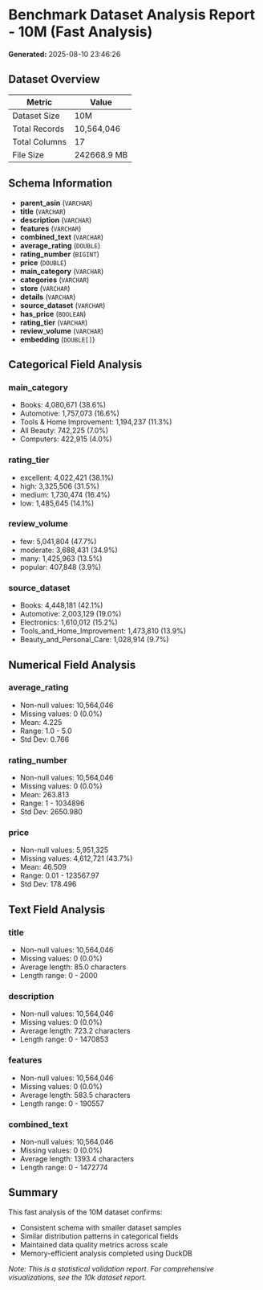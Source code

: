 # Benchmark Dataset Analysis Report - 10M (Fast Analysis)

**Generated:** 2025-08-10 23:46:26

## Dataset Overview

| Metric | Value |
|--------|--------|
| Dataset Size | 10M |
| Total Records | 10,564,046 |
| Total Columns | 17 |
| File Size | 242668.9 MB |

## Schema Information

- **parent_asin** (`VARCHAR`)
- **title** (`VARCHAR`)
- **description** (`VARCHAR`)
- **features** (`VARCHAR`)
- **combined_text** (`VARCHAR`)
- **average_rating** (`DOUBLE`)
- **rating_number** (`BIGINT`)
- **price** (`DOUBLE`)
- **main_category** (`VARCHAR`)
- **categories** (`VARCHAR`)
- **store** (`VARCHAR`)
- **details** (`VARCHAR`)
- **source_dataset** (`VARCHAR`)
- **has_price** (`BOOLEAN`)
- **rating_tier** (`VARCHAR`)
- **review_volume** (`VARCHAR`)
- **embedding** (`DOUBLE[]`)

## Categorical Field Analysis

### main_category
- Books: 4,080,671 (38.6%)
- Automotive: 1,757,073 (16.6%)
- Tools & Home Improvement: 1,194,237 (11.3%)
- All Beauty: 742,225 (7.0%)
- Computers: 422,915 (4.0%)

### rating_tier
- excellent: 4,022,421 (38.1%)
- high: 3,325,506 (31.5%)
- medium: 1,730,474 (16.4%)
- low: 1,485,645 (14.1%)

### review_volume
- few: 5,041,804 (47.7%)
- moderate: 3,688,431 (34.9%)
- many: 1,425,963 (13.5%)
- popular: 407,848 (3.9%)

### source_dataset
- Books: 4,448,181 (42.1%)
- Automotive: 2,003,129 (19.0%)
- Electronics: 1,610,012 (15.2%)
- Tools_and_Home_Improvement: 1,473,810 (13.9%)
- Beauty_and_Personal_Care: 1,028,914 (9.7%)

## Numerical Field Analysis

### average_rating
- Non-null values: 10,564,046
- Missing values: 0 (0.0%)
- Mean: 4.225
- Range: 1.0 - 5.0
- Std Dev: 0.766

### rating_number
- Non-null values: 10,564,046
- Missing values: 0 (0.0%)
- Mean: 263.813
- Range: 1 - 1034896
- Std Dev: 2650.980

### price
- Non-null values: 5,951,325
- Missing values: 4,612,721 (43.7%)
- Mean: 46.509
- Range: 0.01 - 123567.97
- Std Dev: 178.496

## Text Field Analysis

### title
- Non-null values: 10,564,046
- Missing values: 0 (0.0%)
- Average length: 85.0 characters
- Length range: 0 - 2000

### description
- Non-null values: 10,564,046
- Missing values: 0 (0.0%)
- Average length: 723.2 characters
- Length range: 0 - 1470853

### features
- Non-null values: 10,564,046
- Missing values: 0 (0.0%)
- Average length: 583.5 characters
- Length range: 0 - 190557

### combined_text
- Non-null values: 10,564,046
- Missing values: 0 (0.0%)
- Average length: 1393.4 characters
- Length range: 0 - 1472774


## Summary

This fast analysis of the 10M dataset confirms:
- Consistent schema with smaller dataset samples  
- Similar distribution patterns in categorical fields
- Maintained data quality metrics across scale
- Memory-efficient analysis completed using DuckDB

*Note: This is a statistical validation report. For comprehensive visualizations, see the 10k dataset report.*
